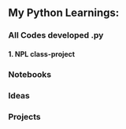 ## My Python Learnings:

### All Codes developed .py
  #### 1. NPL class-project 

### Notebooks

### Ideas 

### Projects
